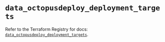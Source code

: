 # `data_octopusdeploy_deployment_targets`

Refer to the Terraform Registry for docs: [`data_octopusdeploy_deployment_targets`](https://registry.terraform.io/providers/octopusdeploylabs/octopusdeploy/0.43.2/docs/data-sources/deployment_targets).
